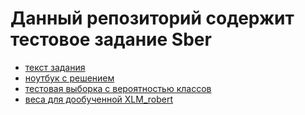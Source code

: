 # Данный репозиторий содержит тестовое задание Sber

- [текст задания](https://github.com/Matvey-1212/test/blob/main/task.pdf)
- [ноутбук с решением](https://github.com/Matvey-1212/test/blob/main/sber.ipynb)
- [тестовая выборка с вероятностью классов](https://github.com/Matvey-1212/test/blob/main/df_test_prediction.csv)
- [веса для дообученной XLM_robert](https://drive.google.com/drive/u/0/folders/1YiFO4WNF8GNJc0gXdwlAagfB7Is7hwof)

